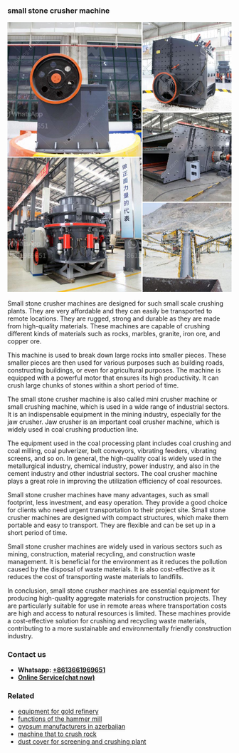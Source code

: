 <h3>small stone crusher machine</h3><img src='1703042506.jpg' alt=''><p>Small stone crusher machines are designed for such small scale crushing plants. They are very affordable and they can easily be transported to remote locations. They are rugged, strong and durable as they are made from high-quality materials. These machines are capable of crushing different kinds of materials such as rocks, marbles, granite, iron ore, and copper ore.</p><p>This machine is used to break down large rocks into smaller pieces. These smaller pieces are then used for various purposes such as building roads, constructing buildings, or even for agricultural purposes. The machine is equipped with a powerful motor that ensures its high productivity. It can crush large chunks of stones within a short period of time.</p><p>The small stone crusher machine is also called mini crusher machine or small crushing machine, which is used in a wide range of industrial sectors. It is an indispensable equipment in the mining industry, especially for the jaw crusher. Jaw crusher is an important coal crusher machine, which is widely used in coal crushing production line.</p><p>The equipment used in the coal processing plant includes coal crushing and coal milling, coal pulverizer, belt conveyors, vibrating feeders, vibrating screens, and so on. In general, the high-quality coal is widely used in the metallurgical industry, chemical industry, power industry, and also in the cement industry and other industrial sectors. The coal crusher machine plays a great role in improving the utilization efficiency of coal resources.</p><p>Small stone crusher machines have many advantages, such as small footprint, less investment, and easy operation. They provide a good choice for clients who need urgent transportation to their project site. Small stone crusher machines are designed with compact structures, which make them portable and easy to transport. They are flexible and can be set up in a short period of time.</p><p>Small stone crusher machines are widely used in various sectors such as mining, construction, material recycling, and construction waste management. It is beneficial for the environment as it reduces the pollution caused by the disposal of waste materials. It is also cost-effective as it reduces the cost of transporting waste materials to landfills.</p><p>In conclusion, small stone crusher machines are essential equipment for producing high-quality aggregate materials for construction projects. They are particularly suitable for use in remote areas where transportation costs are high and access to natural resources is limited. These machines provide a cost-effective solution for crushing and recycling waste materials, contributing to a more sustainable and environmentally friendly construction industry.</p><h3>Contact us</h3><ul><li><strong>Whatsapp:&nbsp;<a href="https://wa.me/8613661969651">+8613661969651</a></strong></li><li><a href="https://swt.shibang-china.com/?git&amp;zhl&amp;small stone crusher machine"><strong>Online Service(chat now)</strong></a></li></ul><h3>Related</h3><ul><li><a href='equipment for gold refinery.md'>equipment for gold refinery</a></li><li><a href='functions of the hammer mill.md'>functions of the hammer mill</a></li><li><a href='gypsum manufacturers in azerbaijan.md'>gypsum manufacturers in azerbaijan</a></li><li><a href='machine that to crush rock.md'>machine that to crush rock</a></li><li><a href='dust cover for screening and crushing plant.md'>dust cover for screening and crushing plant</a></li></ul>